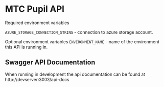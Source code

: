 # MTC Pupil API

Required environment variables

`AZURE_STORAGE_CONNECTION_STRING` - connection to azure storage account.

Optional environment variables
`ENVIRONMENT_NAME` - name of the environment this API is running in.

## Swagger API Documentation

When running in development the api documentation can be found at http://devserver:3003/api-docs